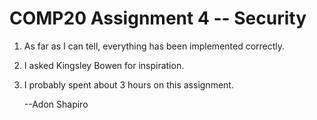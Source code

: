 COMP20 Assignment 4 -- Security
===============================

1. As far as I can tell, everything has been implemented correctly.
2. I asked Kingsley Bowen for inspiration.
3. I probably spent about 3 hours on this assignment.

	--Adon Shapiro
